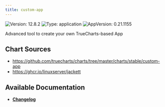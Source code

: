 ```yaml
---
title: custom-app
---
```


![Version: 12.8.2](https://img.shields.io/badge/Version-12.8.2-informational?style=flat-square) ![Type: application](https://img.shields.io/badge/Type-application-informational?style=flat-square) ![AppVersion: 0.21.1155](https://img.shields.io/badge/AppVersion-0.21.1155-informational?style=flat-square)

Advanced tool to create your own TrueCharts-based App

## Chart Sources

- https://github.com/truecharts/charts/tree/master/charts/stable/custom-app
- https://ghcr.io/linuxserver/jackett

## Available Documentation

- [**Changelog**](./CHANGELOG.md)
